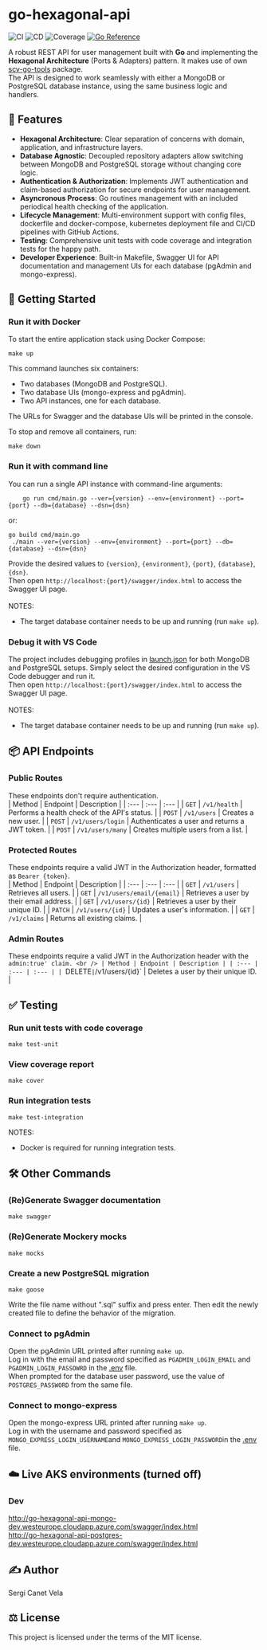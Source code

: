 # go-hexagonal-api
![CI](https://github.com/sergicanet9/go-hexagonal-api/actions/workflows/ci.yml/badge.svg)
![CD](https://github.com/sergicanet9/go-hexagonal-api/actions/workflows/cd.yml/badge.svg)
![Coverage](https://img.shields.io/badge/Coverage-82.3%25-brightgreen)
[![Go Reference](https://pkg.go.dev/badge/github.com/sergicanet9/go-hexagonal-api.svg)](https://pkg.go.dev/github.com/sergicanet9/go-hexagonal-api)

A robust REST API for user management built with **Go** and implementing the **Hexagonal Architecture** (Ports & Adapters) pattern. It makes use of own [scv-go-tools](https://github.com/sergicanet9/scv-go-tools) package.
<br />
The API is designed to work seamlessly with either a MongoDB or PostgreSQL database instance, using the same business logic and handlers.

## 🚀 Features
- **Hexagonal Architecture**: Clear separation of concerns with domain, application, and infrastructure layers.
- **Database Agnostic**: Decoupled repository adapters allow switching between MongoDB and PostgreSQL storage without changing core logic.
- **Authentication & Authorization**: Implements JWT authentication and claim-based authorization for secure endpoints for user management.
- **Asyncronous Process**: Go routines management with an included periodical health checking of the application.
- **Lifecycle Management**: Multi-environment support with config files, dockerfile and docker-compose, kubernetes deployment file and CI/CD pipelines with GitHub Actions.
- **Testing**: Comprehensive unit tests with code coverage and integration tests for the happy path.
- **Developer Experience**: Built-in Makefile, Swagger UI for API documentation and management UIs for each database (pgAdmin and mongo-express).

## 🏁 Getting Started
### Run it with Docker
To start the entire application stack using Docker Compose:
```
make up
```
This command launches six containers:
* Two databases (MongoDB and PostgreSQL).
* Two database UIs (mongo-express and pgAdmin).
* Two API instances, one for each database.

The URLs for Swagger and the database UIs will be printed in the console.

To stop and remove all containers, run:
```
make down
```

### Run it with command line
You can run a single API instance with command-line arguments:
```
    go run cmd/main.go --ver={version} --env={environment} --port={port} --db={database} --dsn={dsn}
```
or:
```
go build cmd/main.go
 ./main --ver={version} --env={environment} --port={port} --db={database} --dsn={dsn}
```
Provide the desired values to `{version}`, `{environment}`, `{port}`, `{database}`, `{dsn}`.
<br />
Then open `http://localhost:{port}/swagger/index.html` to access the Swagger UI page.
<br />
<br />
NOTES:
- The target database container needs to be up and running (run `make up`).

### Debug it with VS Code
The project includes debugging profiles in [launch.json](https://github.com/sergicanet9/go-hexagonal-api/blob/main/.vscode/launch.json) for both MongoDB and PostgreSQL setups. Simply select the desired configuration in the VS Code debugger and run it.
<br />
Then open `http://localhost:{port}/swagger/index.html` to access the Swagger UI page.
<br />
<br />
NOTES:
- The target database container needs to be up and running (run `make up`).

## 📦 API Endpoints
### Public Routes
These endpoints don't require authentication.
<br />
| Method | Endpoint | Description |
| :--- | :--- | :--- |
| `GET` | `/v1/health` | Performs a health check of the API's status. |
| `POST` | `/v1/users` | Creates a new user. |
| `POST` | `/v1/users/login` | Authenticates a user and returns a JWT token. |
| `POST` | `/v1/users/many` | Creates multiple users from a list. |

### Protected Routes
These endpoints require a valid JWT in the Authorization header, formatted as `Bearer {token}`.
<br />
| Method | Endpoint | Description |
| :--- | :--- | :--- |
| `GET` | `/v1/users` | Retrieves all users. |
| `GET` | `/v1/users/email/{email}` | Retrieves a user by their email address. |
| `GET` | `/v1/users/{id}` | Retrieves a user by their unique ID. |
| `PATCH` | `/v1/users/{id}` | Updates a user's information. |
| `GET` | `/v1/claims` | Returns all existing claims. |


### Admin Routes
These endpoints require a valid JWT in the Authorization header with the `admin:true' claim.
<br />
| Method | Endpoint | Description |
| :--- | :--- | :--- |
| `DELETE` | `/v1/users/{id}` | Deletes a user by their unique ID. |

## ✅ Testing
### Run unit tests with code coverage
```
make test-unit
```

### View coverage report
```
make cover
```

### Run integration tests
```
make test-integration
```
 NOTES:
- Docker is required for running integration tests.

## 🛠️ Other Commands 
### (Re)Generate Swagger documentation
```
make swagger
```
### (Re)Generate Mockery mocks
```
make mocks
```

### Create a new PostgreSQL migration
```
make goose
```
Write the file name without ".sql" suffix and press enter.
Then edit the newly created file to define the behavior of the migration.

### Connect to pgAdmin
Open the pgAdmin URL printed after running `make up`.
<br />
Log in with the email and password specified as `PGADMIN_LOGIN_EMAIL` and `PGADMIN_LOGIN_PASSOWRD` in the [.env](https://github.com/sergicanet9/go-hexagonal-api/blob/main/.env) file.
<br />
When prompted for the database user password, use the value of `POSTGRES_PASSWORD` from the same file.

### Connect to mongo-express
Open the mongo-express URL printed after running `make up`.
<br />
Log in with the username and password specified as `MONGO_EXPRESS_LOGIN_USERNAME`and `MONGO_EXPRESS_LOGIN_PASSWORD`in the [.env](https://github.com/sergicanet9/go-hexagonal-api/blob/main/.env) file.

## ☁️ Live AKS environments (turned off)
### Dev
http://go-hexagonal-api-mongo-dev.westeurope.cloudapp.azure.com/swagger/index.html
<br />
http://go-hexagonal-api-postgres-dev.westeurope.cloudapp.azure.com/swagger/index.html

## ✍️ Author
Sergi Canet Vela

## ⚖️ License
This project is licensed under the terms of the MIT license.
